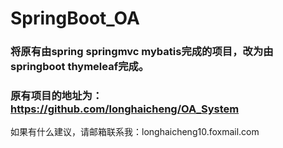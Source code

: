 # SpringBoot_OA
### 将原有由spring springmvc mybatis完成的项目，改为由springboot thymeleaf完成。
### 原有项目的地址为：https://github.com/longhaicheng/OA_System
如果有什么建议，请邮箱联系我：longhaicheng10.foxmail.com
